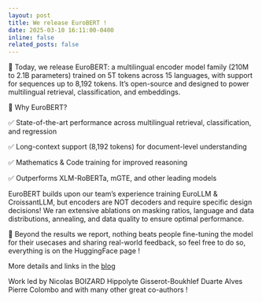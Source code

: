 ```yaml
---
layout: post
title: We release EuroBERT !
date: 2025-03-10 16:11:00-0400
inline: false
related_posts: false
---
```



🚨 Today, we release EuroBERT: a multilingual encoder model family (210M to 2.1B parameters) trained on 5T tokens across 15 languages, with support for sequences up to 8,192 tokens. It’s open-source and designed to power multilingual retrieval, classification, and embeddings.


🔹 Why EuroBERT?

✅ State-of-the-art performance across multilingual retrieval, classification, and regression

✅ Long-context support (8,192 tokens) for document-level understanding

✅ Mathematics & Code training for improved reasoning

✅ Outperforms XLM-RoBERTa, mGTE, and other leading models


EuroBERT builds upon our team’s experience training EuroLLM & CroissantLLM, but encoders are NOT decoders and require specific design decisions! We ran extensive ablations on masking ratios, language and data distributions, annealing, and data quality to ensure optimal performance.

📢 Beyond the results we report, nothing beats people fine-tuning the model for their usecases and sharing real-world feedback, so feel free to do so, everything is on the HuggingFace page !

More details and links in the [blog](https://lnkd.in/e9PRm_YS)

Work led by Nicolas BOIZARD Hippolyte Gisserot-Boukhlef Duarte Alves Pierre Colombo and with many other great co-authors !